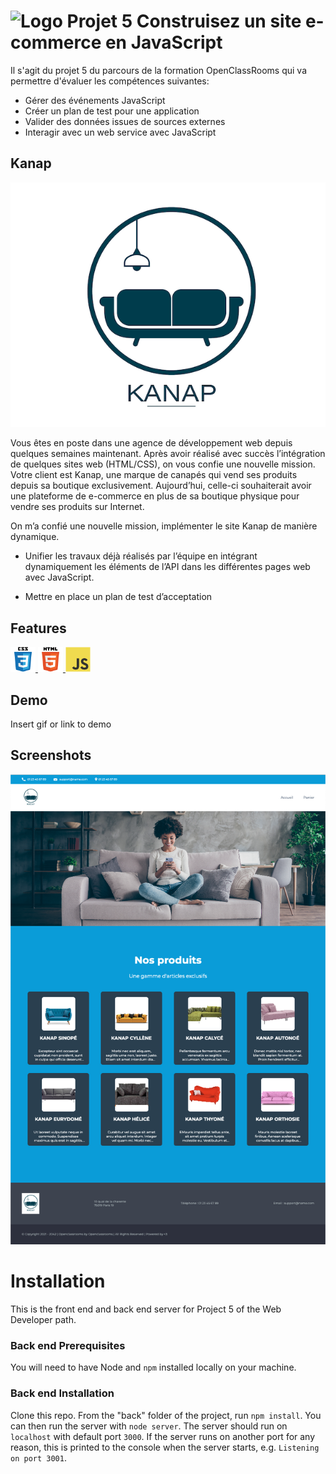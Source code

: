 
# ![Logo](https://github.com/thierry-laval/archives/blob/master/images/Logo_OpenClassrooms.png?raw=true) Projet 5 Construisez un site e-commerce en JavaScript

Il s'agit du projet 5 du parcours de la formation OpenClassRooms qui va permettre d'évaluer les compétences suivantes:

- Gérer des événements JavaScript
- Créer un plan de test pour une application
- Valider des données issues de sources externes
- Interagir avec un web service avec JavaScript


## Kanap

![Logo](https://github.com/RatanaSenpai/Kanap/blob/main/banniere.png)

Vous êtes en poste dans une agence de développement web depuis quelques semaines maintenant. Après avoir réalisé avec succès l’intégration de quelques sites web (HTML/CSS), on vous confie une nouvelle mission.
Votre client est Kanap, une marque de canapés qui vend ses produits depuis sa boutique exclusivement. Aujourd’hui, celle-ci souhaiterait avoir une plateforme de e-commerce en plus de sa boutique physique pour vendre ses produits sur Internet.

On m’a confié une nouvelle mission, implémenter le site Kanap de manière dynamique. 

- Unifier les travaux déjà réalisés par l’équipe en intégrant dynamiquement les éléments de l’API dans les différentes pages web avec JavaScript. 

- Mettre en place un plan de test d’acceptation

## Features

<p align="left"> <a href="https://www.w3schools.com/css/" target="_blank" rel="noreferrer"> <img src="https://raw.githubusercontent.com/devicons/devicon/master/icons/css3/css3-original-wordmark.svg" alt="css3" width="40" height="40"/> </a> <a href="https://www.w3.org/html/" target="_blank" rel="noreferrer"> <img src="https://raw.githubusercontent.com/devicons/devicon/master/icons/html5/html5-original-wordmark.svg" alt="html5" width="40" height="40"/> </a> <a href="https://developer.mozilla.org/en-US/docs/Web/JavaScript" target="_blank" rel="noreferrer"> <img src="https://raw.githubusercontent.com/devicons/devicon/master/icons/javascript/javascript-original.svg" alt="javascript" width="40" height="40"/> </a> </p>


## Demo

Insert gif or link to demo


## Screenshots

![App Screenshot](https://github.com/RatanaSenpai/Kanap/blob/main/screenshotKanap.png)













# Installation #

This is the front end and back end server for Project 5 of the Web Developer path.

### Back end Prerequisites ###

You will need to have Node and `npm` installed locally on your machine.

### Back end Installation ###

Clone this repo. From the "back" folder of the project, run `npm install`. You 
can then run the server with `node server`. 
The server should run on `localhost` with default port `3000`. If the
server runs on another port for any reason, this is printed to the
console when the server starts, e.g. `Listening on port 3001`.

